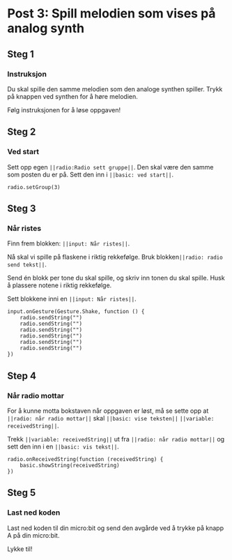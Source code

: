 # Post 3: Spill melodien som vises på analog synth

## Steg 1

### Instruksjon

Du skal spille den samme melodien som den analoge synthen spiller. Trykk på knappen ved synthen for å høre melodien. 

Følg instruksjonen for å løse oppgaven!

## Steg 2

### Ved start

Sett opp egen ``||radio:Radio sett gruppe||``. Den skal være den samme som posten du er på. Sett den inn i ``||basic: ved start||``.

```blocks
radio.setGroup(3)
```

## Steg 3

### Når ristes

Finn frem blokken: ``||input: Når ristes||``.

Nå skal vi spille på flaskene i riktig rekkefølge. Bruk blokken``||radio: radio send tekst||``.

Send én blokk per tone du skal spille, og skriv inn tonen du skal spille. Husk å plassere notene i riktig rekkefølge.

Sett blokkene inni en ``||input: Når ristes||``.

```blocks
input.onGesture(Gesture.Shake, function () {
    radio.sendString("")
    radio.sendString("")
    radio.sendString("")
    radio.sendString("")
    radio.sendString("")
    radio.sendString("")
})
```


## Step 4

### Når radio mottar

For å kunne motta bokstaven når oppgaven er løst, må se sette opp at ``||radio: når radio mottar||`` skal ``||basic: vise teksten||`` ``||variable: receivedString||``.

Trekk ``||variable: receivedString||`` ut fra ``||radio: når radio mottar||`` og sett den inn i en ``||basic: vis tekst||``.

```blocks
radio.onReceivedString(function (receivedString) {
    basic.showString(receivedString)
})
```

## Steg 5

### Last ned koden

Last ned koden til din micro:bit og send den avgårde ved å trykke på knapp A på din micro:bit. 

Lykke til!
